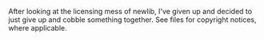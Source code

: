 After looking at the licensing mess of newlib, I've given up and decided to just give up and cobble something together. See files for copyright notices, where applicable.
